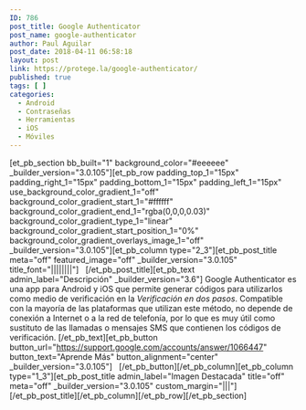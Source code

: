 ```yaml
---
ID: 786
post_title: Google Authenticator
post_name: google-authenticator
author: Paul Aguilar
post_date: 2018-04-11 06:58:18
layout: post
link: https://protege.la/google-authenticator/
published: true
tags: [ ]
categories:
  - Android
  - Contraseñas
  - Herramientas
  - iOS
  - Móviles
---
```

[et_pb_section bb_built="1" background_color="#eeeeee" \_builder\_version="3.0.105"][et_pb_row padding_top_1="15px" padding_right_1="15px" padding_bottom_1="15px" padding_left_1="15px" use_background_color_gradient_1="off" background_color_gradient_start_1="#ffffff" background_color_gradient_end_1="rgba(0,0,0,0.03)" background_color_gradient_type_1="linear" background_color_gradient_start_position_1="0%" background_color_gradient_overlays_image_1="off" \_builder\_version="3.0.105"][et_pb_column type="2_3"][et_pb_post_title meta="off" featured_image="off" \_builder\_version="3.0.105" title_font="||||||||"]   [/et_pb_post_title][et_pb_text admin_label="Descripción" \_builder\_version="3.6"] Google Authenticator es una app para Android y iOS que permite generar códigos para utilizarlos como medio de verificación en la *Verificación en dos pasos*. Compatible con la mayoría de las plataformas que utilizan este método, no depende de conexión a Internet o a la red de telefonía, por lo que es muy útil como sustituto de las llamadas o mensajes SMS que contienen los códigos de verificación. [/et_pb_text][et_pb_button button_url="https://support.google.com/accounts/answer/1066447" button_text="Aprende Más" button_alignment="center" \_builder\_version="3.0.105"]   [/et_pb_button][/et_pb_column][et_pb_column type="1_3"][et_pb_post_title admin_label="Imagen Destacada" title="off" meta="off" \_builder\_version="3.0.105" custom_margin="|||"]   [/et_pb_post_title][/et_pb_column][/et_pb_row][/et_pb_section]
